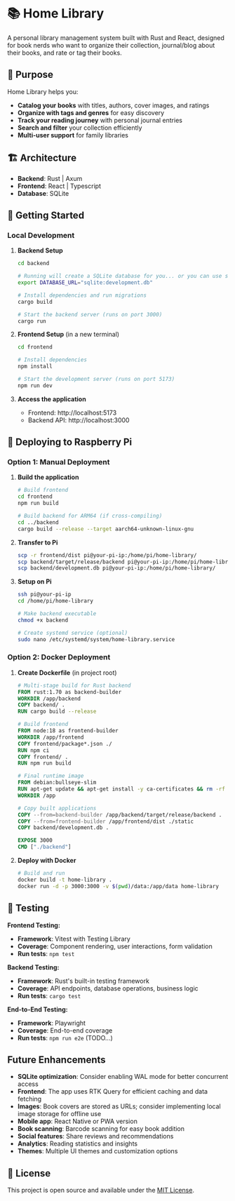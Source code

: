 # 📚 Home Library

A personal library management system built with Rust and React, designed for book nerds who want to organize their collection, journal/blog about their books, and rate or tag their books.

## 🎯 Purpose

Home Library helps you:
- **Catalog your books** with titles, authors, cover images, and ratings
- **Organize with tags and genres** for easy discovery
- **Track your reading journey** with personal journal entries
- **Search and filter** your collection efficiently
- **Multi-user support** for family libraries

## 🏗️ Architecture

- **Backend**: Rust | Axum
- **Frontend**: React | Typescript
- **Database**: SQLite

## 🚀 Getting Started

### Local Development

1. **Backend Setup**
   ```bash
   cd backend
   
   # Running will create a SQLite database for you... or you can use sqlx commands
   export DATABASE_URL="sqlite:development.db"

   # Install dependencies and run migrations
   cargo build
   
   # Start the backend server (runs on port 3000)
   cargo run
   ```

2. **Frontend Setup** (in a new terminal)
   ```bash
   cd frontend
   
   # Install dependencies
   npm install
   
   # Start the development server (runs on port 5173)
   npm run dev
   ```

3. **Access the application**
   - Frontend: http://localhost:5173
   - Backend API: http://localhost:3000

## 🥧 Deploying to Raspberry Pi

### Option 1: Manual Deployment

1. **Build the application**
   ```bash
   # Build frontend
   cd frontend
   npm run build
   
   # Build backend for ARM64 (if cross-compiling)
   cd ../backend
   cargo build --release --target aarch64-unknown-linux-gnu
   ```

2. **Transfer to Pi**
   ```bash
   scp -r frontend/dist pi@your-pi-ip:/home/pi/home-library/
   scp backend/target/release/backend pi@your-pi-ip:/home/pi/home-library/
   scp backend/development.db pi@your-pi-ip:/home/pi/home-library/
   ```

3. **Setup on Pi**
   ```bash
   ssh pi@your-pi-ip
   cd /home/pi/home-library
   
   # Make backend executable
   chmod +x backend
   
   # Create systemd service (optional)
   sudo nano /etc/systemd/system/home-library.service
   ```

### Option 2: Docker Deployment

1. **Create Dockerfile** (in project root)
   ```dockerfile
   # Multi-stage build for Rust backend
   FROM rust:1.70 as backend-builder
   WORKDIR /app/backend
   COPY backend/ .
   RUN cargo build --release
   
   # Build frontend
   FROM node:18 as frontend-builder
   WORKDIR /app/frontend
   COPY frontend/package*.json ./
   RUN npm ci
   COPY frontend/ .
   RUN npm run build
   
   # Final runtime image
   FROM debian:bullseye-slim
   RUN apt-get update && apt-get install -y ca-certificates && rm -rf /var/lib/apt/lists/*
   WORKDIR /app
   
   # Copy built applications
   COPY --from=backend-builder /app/backend/target/release/backend .
   COPY --from=frontend-builder /app/frontend/dist ./static
   COPY backend/development.db .
   
   EXPOSE 3000
   CMD ["./backend"]
   ```

2. **Deploy with Docker**
   ```bash
   # Build and run
   docker build -t home-library .
   docker run -d -p 3000:3000 -v $(pwd)/data:/app/data home-library
   ```

## 🧪 Testing

**Frontend Testing:**
- **Framework**: Vitest with Testing Library
- **Coverage**: Component rendering, user interactions, form validation
- **Run tests**: `npm test`

**Backend Testing:**
- **Framework**: Rust's built-in testing framework
- **Coverage**: API endpoints, database operations, business logic
- **Run tests**: `cargo test`

**End-to-End Testing:**
- **Framework**: Playwright
- **Coverage**: End-to-end coverage
- **Run tests**: `npm run e2e` (TODO...)

## Future Enhancements
- **SQLite optimization**: Consider enabling WAL mode for better concurrent access
- **Frontend**: The app uses RTK Query for efficient caching and data fetching
- **Images**: Book covers are stored as URLs; consider implementing local image storage for offline use
- **Mobile app**: React Native or PWA version
- **Book scanning**: Barcode scanning for easy book addition
- **Social features**: Share reviews and recommendations
- **Analytics**: Reading statistics and insights
- **Themes**: Multiple UI themes and customization options

## 📄 License

This project is open source and available under the [MIT License](LICENSE).
